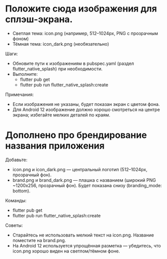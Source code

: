 # Положите сюда изображения для сплэш-экрана.

- Светлая тема: icon.png (например, 512–1024px, PNG с прозрачным фоном)
- Тёмная тема: icon_dark.png (необязательно)

Шаги:
- Обновите пути к изображениям в pubspec.yaml (раздел flutter_native_splash) при необходимости.
- Выполните:
  - flutter pub get
  - flutter pub run flutter_native_splash:create

Примечания:
- Если изображения не указаны, будет показан экран с цветом фона.
- Для Android 12 изображение должно хорошо смотреться на центре экрана; избегайте мелких деталей по краям.

# Дополнено про брендирование названия приложения

Добавьте:
- icon.png и icon_dark.png — центральный логотип (512–1024px, прозрачный фон).
- brand.png и brand_dark.png — плашка с названием (широкий PNG ~1200x256, прозрачный фон). Будет показана снизу (branding_mode: bottom).

Команды:
- flutter pub get
- flutter pub run flutter_native_splash:create

Советы:
- Старайтесь не использовать мелкий текст на icon.png. Название поместите на brand.png.
- На Android 12 используется упрощённая разметка — убедитесь, что icon.png хорошо виден на светлом/тёмном фоне.
